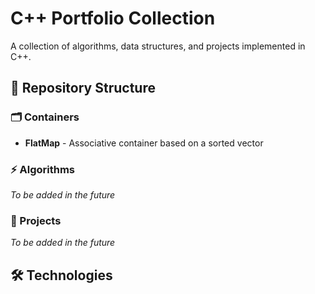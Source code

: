 # C++ Portfolio Collection

A collection of algorithms, data structures, and projects implemented in C++.

## 📁 Repository Structure

### 🗂️ Containers
- **FlatMap** - Associative container based on a sorted vector

### ⚡ Algorithms
*To be added in the future*

### 🚀 Projects
*To be added in the future*

## 🛠️ Technologies
